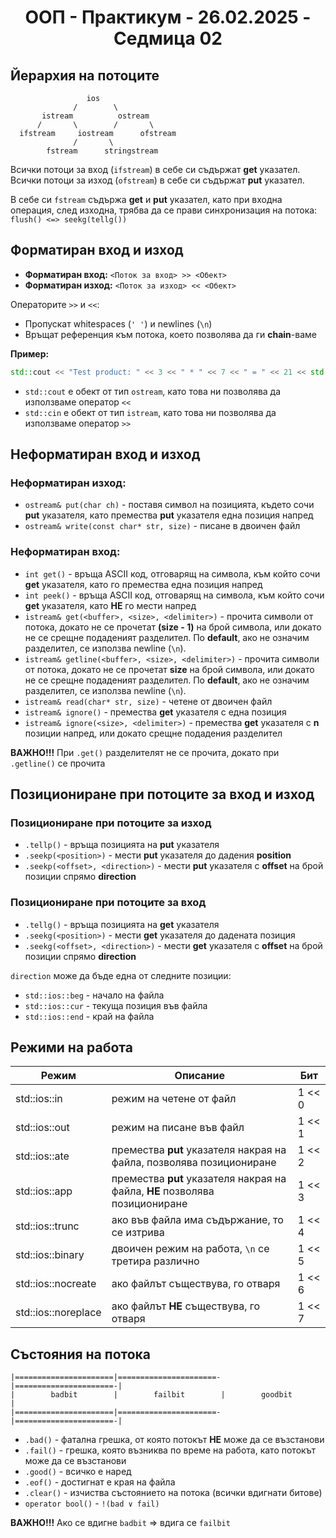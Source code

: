 <h1 align="center">ООП - Практикум - 26.02.2025 - Седмица 02</h1>

## Йерархия на потоците

```plaintext
                 ios
              /        \
       istream          ostream
      /       \        /       \
  ifstream     iostream      ofstream
              /       \
        fstream      stringstream
```

Всички потоци за вход (`ifstream`) в себе си съдържат **get** указател. Всички потоци за изход (`ofstream`) в себе си съдържат **put** указател. 

В себе си `fstream` съдържа **get** и **put** указател, като при входна операция, след изходна, трябва да се прави синхронизация на потока: `flush() <=> seekg(tellg())`

## Форматиран вход и изход
- **Форматиран вход:** `<Поток за вход> >> <Обект>`
- **Форматиран изход:** `<Поток за изход> << <Обект>`

Операторите `>>` и `<<`:
- Пропускат whitespaces (`' '`) и newlines (`\n`)
- Връщат референция към потока, което позволява да ги **chain**-ваме

**Пример:**

```c++
std::cout << "Test product: " << 3 << " * " << 7 << " = " << 21 << std::endl;
```

- `std::cout` е обект от тип `ostream`, като това ни позволява да използваме оператор `<<`
- `std::cin` е обект от тип `istream`, като това ни позволява да използваме оператор `>>`

## Неформатиран вход и изход

### Неформатиран изход:

- `ostream& put(char ch)` - поставя символ на позицията, където сочи **put** указателя, като премества **put** указателя една позиция напред
- `ostream& write(const char* str, size)` - писане в двоичен файл

### Неформатиран вход:

- `int get()` - връща ASCII код, отговарящ на символа, към който сочи **get** указателя, като го премества една позиция напред
- `int peek()` - връща ASCII код, отговарящ на символа, към който сочи **get** указателя, като **НЕ** го мести напред
- `istream& get(<buffer>, <size>, <delimiter>)` - прочита символи от потока, докато не се прочетат **(size - 1)** на брой символа, или докато не се срещне подаденият разделител. По **default**, ако не означим разделител, се използва newline (`\n`).
- `istream& getline(<buffer>, <size>, <delimiter>)` - прочита символи от потока, докато не се прочетат **size** на брой символа, или докато не се срещне подаденият разделител. По **default**, ако не означим разделител, се използва newline (`\n`).
- `istream& read(char* str, size)` - четене от двоичен файл
- `istream& ignore()` - премества **get** указателя с една позиция
- `istream& ignore(<size>, <delimiter>)` - премества **get** указателя с **n** позиции напред, или докато срещне подадения разделител

**ВАЖНО!!!** При `.get()` разделителят не се прочита, докато при `.getline()` се прочита

## Позициониране при потоците за вход и изход

### Позициониране при потоците за изход

- `.tellp()` - връща позицията на **put** указателя
- `.seekp(<position>)` - мести **put** указателя до дадения **position**
- `.seekp(<offset>, <direction>)` - мести **put** указателя с **offset** на брой позиции спрямо **direction**

### Позициониране при потоците за вход

- `.tellg()` - връща позицията на **get** указателя
- `.seekg(<position>)` - мести **get** указателя до дадената позиция
- `.seekg(<offset>, <direction>)` -  мести **get** указателя с **offset** на брой позиции спрямо **direction**

`direction` може да бъде една от следните позиции:
- `std::ios::beg` - начало на файла
- `std::ios::cur` - текуща позиция във файла
- `std::ios::end` - край на файла

## Режими на работа

| Режим               | Описание                                                                     | Бит                |
|---------------------|------------------------------------------------------------------------------|--------------------|
| std::ios::in        | режим на четене от файл                                                      | 1 << 0             |
| std::ios::out       | режим на писане във файл                                                     | 1 << 1             |
| std::ios::ate       | премества **put** указателя накрая на файла, позволява позициониране         | 1 << 2             |
| std::ios::app       | премества **put** указателя накрая на файла, **НЕ** позволява позициониране  | 1 << 3             |
| std::ios::trunc     | ако във файла има съдържание, то се изтрива                                  | 1 << 4             |
| std::ios::binary    | двоичен режим на работа, `\n` се третира различно                            | 1 << 5             |
| std::ios::nocreate  | ако файлът съществува, го отваря                                             | 1 << 6             |
| std::ios::noreplace | ако файлът **НЕ** съществува, го отваря                                      | 1 << 7             |

## Състояния на потока

```plaintext
|======================|======================-|======================-|
|        badbit        |        failbit        |        goodbit        |
|======================|======================-|======================-|
```

- `.bad()` - фатална грешка, от която потокът **НЕ** може да се възстанови
- `.fail()` - грешка, която възниква по време на работа, като потокът може да се възстанови
- `.good()` - всичко е наред
- `.eof()` - достигнат е края на файла
- `.clear()` - изчиства състоянието на потока (всички вдигнати битове)
- `operator bool()` - `!(bad ∨ fail)`

**ВАЖНО!!!** Ако се вдигне `badbit` => вдига се `failbit`
